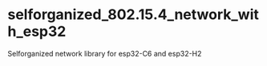 # selforganized_802.15.4_network_with_esp32
Selforganized network library for esp32-C6 and esp32-H2
